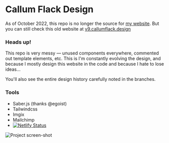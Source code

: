 # Callum Flack Design 

As of October 2022, this repo is no longer the source for [my website](https://callumflack.design/). But you can still check this old website at [v9.callumflack.design](https://v9.callumflack.design/)

### Heads up!

This repo is very messy — unused components everywhere, commented out template elements, etc. This is I'm constantly evolving the design, and because I mostly design this website in the code and because I hate to lose ideas…

You'll also see the entire design history carefully noted in the branches.

### Tools

- Saber.js (thanks @egoist)
- Tailwindcss
- Imgix
- Mailchimp
- [![Netlify Status](https://api.netlify.com/api/v1/badges/0db19891-49a0-488a-8adf-e738e49637d7/deploy-status)](https://app.netlify.com/sites/cfd/deploys)

![Project screen-shot](v9-2019-12-18?raw=true "Project screen-shot")
